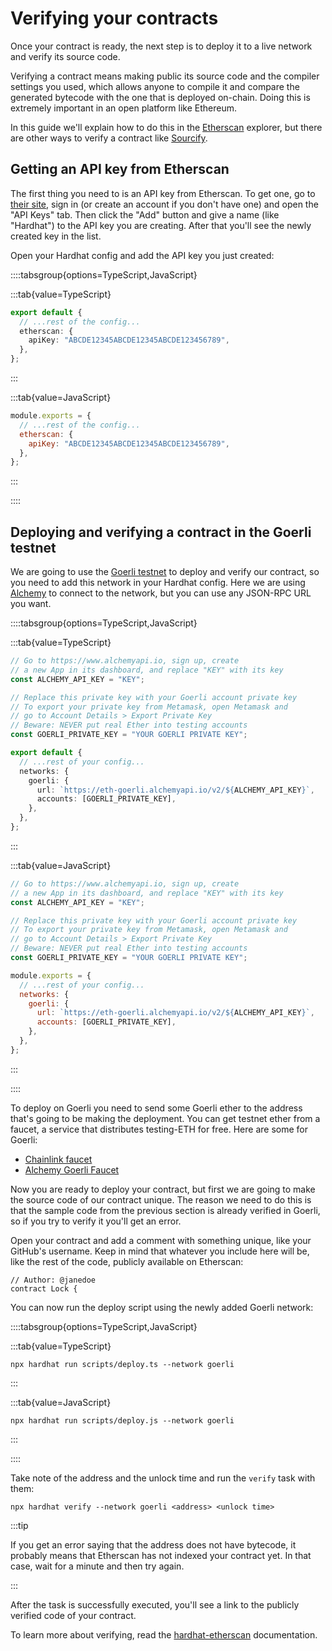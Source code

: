 # Verifying your contracts

Once your contract is ready, the next step is to deploy it to a live network and verify its source code.

Verifying a contract means making public its source code and the compiler settings you used, which allows anyone to compile it and compare the generated bytecode with the one that is deployed on-chain. Doing this is extremely important in an open platform like Ethereum.

In this guide we'll explain how to do this in the [Etherscan](https://etherscan.io/) explorer, but there are other ways to verify a contract like [Sourcify](https://sourcify.dev/).

## Getting an API key from Etherscan

The first thing you need to is an API key from Etherscan. To get one, go to [their site](https://etherscan.io/login), sign in (or create an account if you don't have one) and open the "API Keys" tab. Then click the "Add" button and give a name (like "Hardhat") to the API key you are creating. After that you'll see the newly created key in the list.

Open your Hardhat config and add the API key you just created:

::::tabsgroup{options=TypeScript,JavaScript}

:::tab{value=TypeScript}

```ts
export default {
  // ...rest of the config...
  etherscan: {
    apiKey: "ABCDE12345ABCDE12345ABCDE123456789",
  },
};
```

:::

:::tab{value=JavaScript}

```js
module.exports = {
  // ...rest of the config...
  etherscan: {
    apiKey: "ABCDE12345ABCDE12345ABCDE123456789",
  },
};
```

:::

::::

## Deploying and verifying a contract in the Goerli testnet

We are going to use the [Goerli testnet](https://ethereum.org/en/developers/docs/networks/#goerli) to deploy and verify our contract, so you need to add this network in your Hardhat config. Here we are using [Alchemy](https://www.alchemy.com/) to connect to the network, but you can use any JSON-RPC URL you want.

::::tabsgroup{options=TypeScript,JavaScript}

:::tab{value=TypeScript}

```ts
// Go to https://www.alchemyapi.io, sign up, create
// a new App in its dashboard, and replace "KEY" with its key
const ALCHEMY_API_KEY = "KEY";

// Replace this private key with your Goerli account private key
// To export your private key from Metamask, open Metamask and
// go to Account Details > Export Private Key
// Beware: NEVER put real Ether into testing accounts
const GOERLI_PRIVATE_KEY = "YOUR GOERLI PRIVATE KEY";

export default {
  // ...rest of your config...
  networks: {
    goerli: {
      url: `https://eth-goerli.alchemyapi.io/v2/${ALCHEMY_API_KEY}`,
      accounts: [GOERLI_PRIVATE_KEY],
    },
  },
};
```

:::

:::tab{value=JavaScript}

```js
// Go to https://www.alchemyapi.io, sign up, create
// a new App in its dashboard, and replace "KEY" with its key
const ALCHEMY_API_KEY = "KEY";

// Replace this private key with your Goerli account private key
// To export your private key from Metamask, open Metamask and
// go to Account Details > Export Private Key
// Beware: NEVER put real Ether into testing accounts
const GOERLI_PRIVATE_KEY = "YOUR GOERLI PRIVATE KEY";

module.exports = {
  // ...rest of your config...
  networks: {
    goerli: {
      url: `https://eth-goerli.alchemyapi.io/v2/${ALCHEMY_API_KEY}`,
      accounts: [GOERLI_PRIVATE_KEY],
    },
  },
};
```

:::

::::

To deploy on Goerli you need to send some Goerli ether to the address that's going to be making the deployment. You can get testnet ether from a faucet, a service that distributes testing-ETH for free. Here are some for Goerli:

- [Chainlink faucet](https://faucets.chain.link/)
- [Alchemy Goerli Faucet](https://goerlifaucet.com/)

Now you are ready to deploy your contract, but first we are going to make the source code of our contract unique. The reason we need to do this is that the sample code from the previous section is already verified in Goerli, so if you try to verify it you'll get an error.

Open your contract and add a comment with something unique, like your GitHub's username. Keep in mind that whatever you include here will be, like the rest of the code, publicly available on Etherscan:

```solidity
// Author: @janedoe
contract Lock {
```

You can now run the deploy script using the newly added Goerli network:

::::tabsgroup{options=TypeScript,JavaScript}

:::tab{value=TypeScript}

```
npx hardhat run scripts/deploy.ts --network goerli
```

:::

:::tab{value=JavaScript}

```
npx hardhat run scripts/deploy.js --network goerli
```

:::

::::

Take note of the address and the unlock time and run the `verify` task with them:

```
npx hardhat verify --network goerli <address> <unlock time>
```

:::tip

If you get an error saying that the address does not have bytecode, it probably means that Etherscan has not indexed your contract yet. In that case, wait for a minute and then try again.

:::

After the task is successfully executed, you'll see a link to the publicly verified code of your contract.

To learn more about verifying, read the [hardhat-etherscan](/hardhat-runner/plugins/nomiclabs-hardhat-etherscan) documentation.
